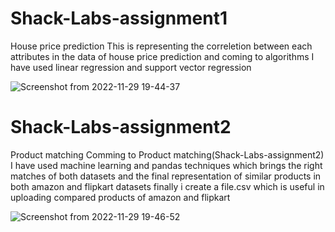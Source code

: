 # Shack-Labs-assignment1
House price prediction
This is representing the correletion between each attributes in the data of house price prediction and coming to algorithms I have used linear regression and support vector regression

![Screenshot from 2022-11-29 19-44-37](https://user-images.githubusercontent.com/66892157/204554025-744684c8-bf32-423e-b2c9-cdadf4846af7.png)

# Shack-Labs-assignment2
Product matching
Comming to Product matching(Shack-Labs-assignment2) I have used machine learning and pandas techniques which brings the right matches of both datasets
and the final representation of similar products in both amazon and flipkart datasets
finally i create a file.csv which is useful in uploading compared products of amazon and flipkart

![Screenshot from 2022-11-29 19-46-52](https://user-images.githubusercontent.com/66892157/204555546-f2d11a24-7c38-4fbf-aa2b-c9edfe7f78ba.png)
